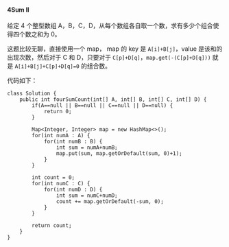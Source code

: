 #### 4Sum II

给定 4 个整型数组 A，B，C，D，从每个数组各自取一个数，求有多少个组合使得四个数之和为 0。

这题比较无聊，直接使用一个 map， map 的 key 是  `A[i]+B[j]`，value 是该和的出现次数，然后对于 C 和 D，只要对于 `C[p]+D[q]`，`map.get(-(C[p]+D[q]))` 就是 `A[i]+B[j]+C[p]+D[q]=0` 的组合数。

代码如下：

```
class Solution {
    public int fourSumCount(int[] A, int[] B, int[] C, int[] D) {
        if(A==null || B==null || C==null || D==null) {
            return 0;
        }
        
        Map<Integer, Integer> map = new HashMap<>();
        for(int numA : A) {
            for(int numB : B) {
                int sum = numA+numB;
                map.put(sum, map.getOrDefault(sum, 0)+1);
            }
        }
        
        int count = 0;
        for(int numC : C) {
            for(int numD : D) {
                int sum = numC+numD;
                count += map.getOrDefault(-sum, 0);
            }
        }
        
        return count;
    }
}
```